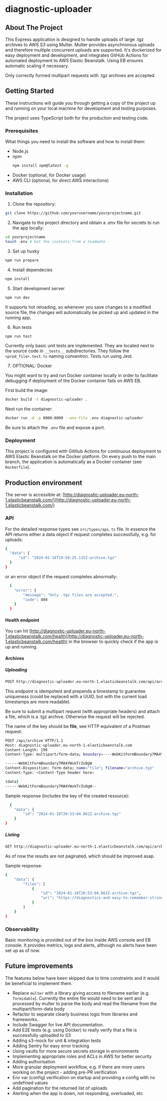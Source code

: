 # diagnostic-uploader

## About The Project

This Express application is designed to handle uploads of large .tgz archives to AWS S3 using Multer. Multer provides asynchronous uploads and therefore multiple concurrent uploads are supported. It's dockerized for easy deployment and development, and integrates GitHub Actions for automated deployment to AWS Elastic Beanstalk. Using EB ensures automatic scaling if necessary.

Only correctly formed multipart requests with .tgz archives are accepted. 

## Getting Started

These instructions will guide you through getting a copy of the project up and running on your local machine for development and testing purposes.

The project uses TypeScript both for the production and testing code.

### Prerequisites

What things you need to install the software and how to install them:

- Node.js
- npm
  ```bash
  npm install npm@latest -g
  ```
- Docker (optional, for Docker usage)
- AWS CLI (optional, for direct AWS interactions)

### Installation

1. Clone the repository:

  ```bash
  git clone https://github.com/yourusername/yourprojectname.git
  ```

2. Navigate to the project directory and obtain a .env file for secrets to run the app locally:

  ```bash
  cd yourprojectname
  touch .env # Get the contents from a teammate
  ```

3. Set up husky

  ```bash
  npm run prepare
  ```

4. Install dependecies

  ```bash
  npm install
  ```

5. Start development server

  ```bash
  npm run dev
  ```

  It supports hot reloading, so whenever you save changes to a modified source file, the changes will automatically be picked up and updated in the running app.

6. Run tests

  ```bash
  npm run test
  ```

  Currently only basic unit tests are implemented. They are located next to the source code in `__tests__` subdirectories. They follow the `<prod_file>.test.ts` naming convention. Tests run using Jest.

7. OPTIONAL: Docker

  You might want to try and run Docker container locally in order to facilitate debugging if deployment of the Docker container fails on AWS EB.


  First build the image:
  ```bash
  docker build -t diagnostic-uploader .
  ```

  Next run the container:
  ```bash
  docker run -d -p 8000:8000 --env-file .env diagnostic-uploader
  ```

  Be sure to attach the `.env` file and expose a port.

### Deployment

This project is configured with GitHub Actions for continuous deployment to AWS Elastic Beanstalk on the Docker platform. On every push to the main branch, the application is automatically as a Docker container (see `Dockerfile`). 

## Production environment

The server is accessible at: [http://diagnostic-uploader.eu-north-1.elasticbeanstalk.com/](http://diagnostic-uploader.eu-north-1.elasticbeanstalk.com/)

### API

For the detailed response types see `src/types/api.ts` file. In essence the API returns either a data object if request completes successfully, e.g. for uploads:

  ```bash
  {
    "data": {
        "id": "2024-01-18T19:59:25.115Z-archive.tgz"
    }
  }
  ```

or an error object if the request completes abnormally:

```bash
  {
    "error": {
        "message": "Only .tgz files are accepted.",
        "code": 404
    }
  }
```

#### Health endpoint

You can hit [http://diagnostic-uploader.eu-north-1.elasticbeanstalk.com/health](http://diagnostic-uploader.eu-north-1.elasticbeanstalk.com/health) in the browser to quickly check if the app is up and running.

#### Archives

##### Uploading

```bash
POST http://diagnostic-uploader.eu-north-1.elasticbeanstalk.com/api/archive
```

This endpoint is idempotent and prepends a timestamp to guarantee uniqueness (could be replaced with a UUID, but with the current load timestamps are more readable).

Be sure to submit a multipart request (with appropriate headers) and attach a file, which is a .tgz archive. Otherwise the request will be rejected.

The name of the key should be **file**, see HTTP equivalent of a Postman request:

```bash
POST /api/archive HTTP/1.1
Host: diagnostic-uploader.eu-north-1.elasticbeanstalk.com
Content-Length: 199
Content-Type: multipart/form-data; boundary=----WebKitFormBoundary7MA4YWxkTrZu0gW

------WebKitFormBoundary7MA4YWxkTrZu0gW
Content-Disposition: form-data; name="file"; filename="archive.tgz"
Content-Type: <Content-Type header here>

(data)
------WebKitFormBoundary7MA4YWxkTrZu0gW--

```

Sample response (includes the key of the created resource):

```bash
  {
    "data": {
        "id": "2024-01-18T20:53:04.862Z-archive.tgz"
    }
}
```

##### Listing

```bash
GET http://diagnostic-uploader.eu-north-1.elasticbeanstalk.com/api/archive
```

As of now the results are not paginated, which should be improved asap.

Sample response:

```bash
{
    "data": {
        "files": [
            {
                "id": "2024-01-18T20:53:04.862Z-archive.tgz",
                "url": "https://diagnostics-and-easy-to-remember-string.s3.amazonaws.com/2024-01-18T20:53:04.862Z-archive.tgz"
            }
        ]
    }
}
```

### Observability

Basic monitoring is provided out of the box inside AWS console and EB console. It provides metrics, logs and alerts, although no alerts have been set up as of now.

## Future improvements

The features below have been skipped due to time constraints and it would be beneficial to implement them.

- Replace `multer` with a library giving access to filename earlier (e.g. `formidable`). Currently the entire file would need to be sent and processed by multer to parse the body and read the filename from the multipart/form-data body
- Refactor to separate clearly business logic from libraries and frameworks.
- Include Swagger for live API documentation.
- Add E2E tests (e.g. using Docker) to really verify that a file is successfully uploaded to S3
- Adding s3-mock for unit & integration tests
- Adding Sentry for easy error tracking
- Using vaults for more secure secrets storage in environments
- Implementing appropriate roles and ACLs in AWS for better security
- Adding authorisation
- More granular deployment workflow, e.g. if there are more users working on the project - adding pre-PR verification
- Env var (config) verification on startup and providing a config with no undefined values
- Add pagination for the returned list of uploads
- Alerting when the app is down, not responding, overloaded, etc

